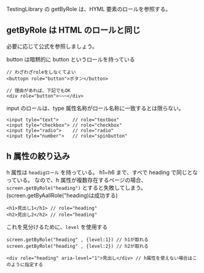 TestingLibrary の getByRole は、HYML 要素のロールを参照する。

## getByRole は HTML のロールと同じ

必要に応じて公式を参照しましょう。

button は暗黙的に button というロールを持っている

```
// わざわざroleをしなくてよい
<buttopn role="button">ボタン</button>

// 理由があれば、下記でもOK
<div role="button">~~~</div>
```

input のロールは、type 属性名称がロール名称に一致するとは限らない。

```
<input tyle="text">     // role="textbox"
<input tyle="checkbox"> // role="checkbox"
<input tyle="radio">    // role="radio"
<input tyle="number">   // role="spinbutton"
```

## h 属性の絞り込み

h 属性は `headigロール` を持っている。
h1~h6 まで、すべで heading で同じとなっている。
なので、h 属性が複数存在するページの場合、`screen.getByRole("heading")` とすると失敗してしまう。
(screen.getByAallRole("heading)は成功する)

```
<h1>見出し1</h1> // role="heading"
<h2>見出し2</h2> // role="heading"
```

これを見分けるために、`level` を使用する

```
screen.getByRole("heading" , {level:1}) // h1が取れる
screen.getByRole("heading" , {level:2}) // h2が取れる

<div role="heading" aria-level="1">見出し</div> // h属性を使えない場合はこのように指定する
```
